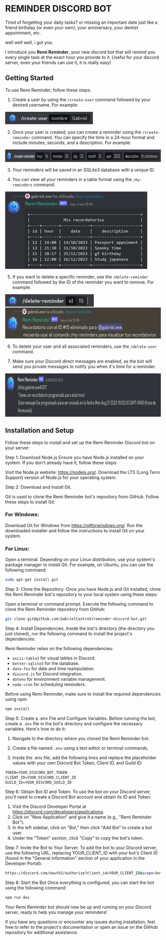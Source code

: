 # REMINDER DISCORD BOT

Tired of forgetting your daily tasks? or missing an important date just like a friend birthday (or even your own), your anniversary, your dentist appointment, etc.

well well well, i got you.

I introduce you **Remi Reminder**, your new discord bot that will remind you every single task at the exact hour you provide to it. Useful for your discord server, even your friends can use it, it is really easy!


## Getting Started

To use Remi Reminder, follow these steps:

1. Create a user by using the `/create-user` command followed by your desired username. For example:

  <img src="img/create user.png" alt="creating the user" width="auto" height="40">

2. Once your user is created, you can create a reminder using the `/create-reminder` command. You can specify the time in a 24-hour format and include minutes, seconds, and a description. For example:

  <img src="img/create reminder.png" alt="creating the user" width="auto" height="40">

3. Your reminders will be saved in an SQLite3 database with a unique ID.

4. You can view all your reminders in a table format using the `/my-reminders` command.

  <img src="img/reminders table.png" alt="creating the user" width="auto" height="250">

5. If you want to delete a specific reminder, use the `/delete-reminder` command followed by the ID of the reminder you want to remove. For example:

  <img src="img/delete reminder.png" alt="creating the user" width="auto" height="40">
  <img src="img/deleted reminder.png" alt="creating the user" width="auto" height="100">

6. To delete your user and all associated reminders, use the `/delete-user` command.

7. Make sure your Discord direct messages are enabled, as the bot will send you private messages to notify you when it's time for a reminder.

  <img src="img/reminded.png" alt="creating the user" width="auto" height="140">


## Installation and Setup
Follow these steps to install and set up the Remi Reminder Discord bot on your server:

Step 1: Download Node.js
Ensure you have Node.js installed on your system. If you don't already have it, follow these steps:

Visit the Node.js website: https://nodejs.org/.
Download the LTS (Long Term Support) version of Node.js for your operating system.

Step 2: Download and Install Git.

Git is used to clone the Remi Reminder bot's repository from GitHub. Follow these steps to install Git:

### For Windows:

Download Git for Windows from https://gitforwindows.org/.
Run the downloaded installer and follow the instructions to install Git on your system.

### For Linux:

Open a terminal.
Depending on your Linux distribution, use your system's package manager to install Git. For example, on Ubuntu, you can use the following command:
``` Bash
sudo apt-get install git
```
Step 3: Clone the Repository.
Once you have Node.js and Git installed, clone the Remi Reminder bot's repository to your local system using these steps:

Open a terminal or command prompt.
Execute the following command to clone the Remi Reminder repository from GitHub:
```Bash
git clone git@github.com:GabrielCastroV/reminder-discord-bot.git
```
Step 4: Install Dependencies.
Inside the bot's directory (the directory you just cloned), run the following command to install the project's dependencies:

Remi Reminder relies on the following dependencies:

- `ascii-table3` for visual tables in Discord.
- `better-sqlite3` for the database.
- `date-fns` for date and time manipulation.
- `discord.js` for Discord integration.
- `dotenv` for environment variable management.
- `node-cron` for scheduling reminders.

Before using Remi Reminder, make sure to install the required dependencies using npm:

```bash
npm install
```
Step 5: Create a .env File and Configure Variables.
Before running the bot, create a `.env` file in the bot's directory and configure the necessary variables. Here's how to do it:

1. Navigate to the directory where you cloned the Remi Reminder bot.

2. Create a file named `.env` using a text editor or terminal commands.

3. Inside the .env file, add the following lines and replace the placeholder values with your own Discord Bot Token, Client ID, and Guild ID:

```
TOKEN=YOUR_DISCORD_BOT_TOKEN
CLIENT_ID=YOUR_DISCORD_CLIENT_ID
GUILD_ID=YOUR_DISCORD_GUILD_ID
```
Step 6: Obtain Bot ID and Token.
To use the bot on your Discord server, you'll need to create a Discord Bot account and obtain its ID and Token:

1. Visit the Discord Developer Portal at https://discord.com/developers/applications.
2. Click on "New Application" and give it a name (e.g., "Remi Reminder Bot").
3. In the left sidebar, click on "Bot," then click "Add Bot" to create a bot user.
4. Under the "Token" section, click "Copy" to copy the bot's token.
 
Step 7: Invite the Bot to Your Server.
To add the bot to your Discord server, use the following URL, replacing YOUR_CLIENT_ID with your bot's Client ID (found in the "General Information" section of your application in the Developer Portal):
``` Bash
https://discord.com/oauth2/authorize?client_id=YOUR_CLIENT_ID&scope=bot&permissions=114112
```
Step 8: Start the Bot
Once everything is configured, you can start the bot using the following command:
``` Bash
npm run dev
```
Your Remi Reminder bot should now be up and running on your Discord server, ready to help you manage your reminders!

If you have any questions or encounter any issues during installation, feel free to refer to the project's documentation or open an issue on the GitHub repository for additional assistance.

